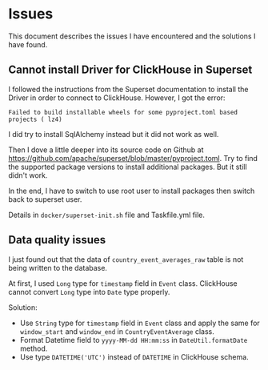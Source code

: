 # Issues

This document describes the issues I have encountered and the solutions I have
found.

## Cannot install Driver for ClickHouse in Superset

I followed the instructions from the Superset documentation to install the
Driver in order to connect to ClickHouse. However, I got the error:

```
Failed to build installable wheels for some pyproject.toml based projects ( lz4)
```

I did try to install SqlAlchemy instead but it did not work as well.

Then I dove a little deeper into its source code on Github at
https://github.com/apache/superset/blob/master/pyproject.toml. Try to find the
supported package versions to install additional packages. But it still didn't
work.

In the end, I have to switch to use root user to install packages then switch
back to superset user.

Details in `docker/superset-init.sh` file and Taskfile.yml file.

## Data quality issues

I just found out that the data of `country_event_averages_raw` table is not
being written to the database.

At first, I used `Long` type for `timestamp` field in `Event` class. ClickHouse
cannot convert `Long` type into `Date` type properly.

Solution:

- Use `String` type for `timestamp` field in `Event` class and apply the same
  for `window_start` and `window_end` in `CountryEventAverage` class.
- Format Datetime field to `yyyy-MM-dd HH:mm:ss` in `DateUtil.formatDate`
  method.
- Use type `DATETIME('UTC')` instead of `DATETIME` in ClickHouse schema.
